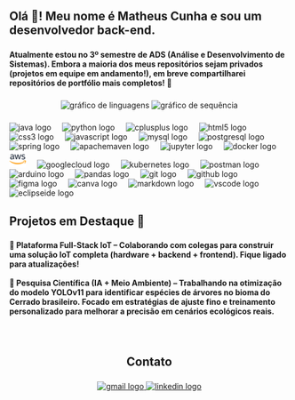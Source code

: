 <h2 align="left">Olá 👋! Meu nome é Matheus Cunha e sou um desenvolvedor back-end.</h2>

###

<h4 align="left">Atualmente estou no 3º semestre de ADS (Análise e Desenvolvimento de Sistemas). Embora a maioria dos meus repositórios sejam privados (projetos em equipe em andamento!), em breve compartilharei repositórios de portfólio mais completos! 🚀</h4>

###

<div align="center">
  <img src="https://github-readme-stats.vercel.app/api/top-langs?username=MathCunha16&locale=pt-br&hide_title=false&layout=compact&card_width=320&langs_count=5&theme=radical&hide_border=false" height="150" alt="gráfico de linguagens" />
  <img src="https://streak-stats.demolab.com?user=MathCunha16&locale=pt-br&mode=daily&theme=radical&hide_border=false&border_radius=5" height="150" alt="gráfico de sequência" />
</div>

###

<div align="left">
  <!-- Linguagens -->
  <img src="https://cdn.jsdelivr.net/gh/devicons/devicon/icons/java/java-original.svg" height="30" alt="java logo" title="Java" />
  <img width="12" />
  <img src="https://cdn.jsdelivr.net/gh/devicons/devicon/icons/python/python-original.svg" height="30" alt="python logo" title="Python" />
  <img width="12" />
  <img src="https://cdn.jsdelivr.net/gh/devicons/devicon/icons/cplusplus/cplusplus-original.svg" height="30" alt="cplusplus logo" title="C++" />
  <img width="12" />
  <img src="https://cdn.jsdelivr.net/gh/devicons/devicon/icons/html5/html5-original.svg" height="30" alt="html5 logo" title="HTML5" />
  <img width="12" />
  <img src="https://cdn.jsdelivr.net/gh/devicons/devicon/icons/css3/css3-original.svg" height="30" alt="css3 logo" title="CSS3" />
  <img width="12" />
  <img src="https://cdn.jsdelivr.net/gh/devicons/devicon/icons/javascript/javascript-original.svg" height="30" alt="javascript logo" title="JavaScript" />
  <img width="12" />
  
  <!-- Bancos de Dados -->
  <img src="https://cdn.jsdelivr.net/gh/devicons/devicon/icons/mysql/mysql-original.svg" height="30" alt="mysql logo" title="MySQL" />
  <img width="12" />
  <img src="https://cdn.simpleicons.org/postgresql/4169E1" height="30" alt="postgresql logo" title="PostgreSQL" />
  <img width="12" />
  
  <!-- Frameworks & Ferramentas Backend -->
  <img src="https://cdn.jsdelivr.net/gh/devicons/devicon/icons/spring/spring-original.svg" height="30" alt="spring logo" title="Spring Framework" />
  <img width="12" />
  <img src="https://cdn.simpleicons.org/apachemaven/C71A36" height="30" alt="apachemaven logo" title="Apache Maven" />
  <img width="12" />
  <img src="https://cdn.jsdelivr.net/gh/devicons/devicon/icons/jupyter/jupyter-original.svg" height="30" alt="jupyter logo" title="Jupyter Notebook" />
  <img width="12" />
  
  <!-- DevOps & Cloud -->
  <img src="https://cdn.jsdelivr.net/gh/devicons/devicon/icons/docker/docker-original.svg" height="30" alt="docker logo" title="Docker" />
  <img width="12" />
  <img src="https://raw.githubusercontent.com/devicons/devicon/master/icons/amazonwebservices/amazonwebservices-original-wordmark.svg" height="30" alt="aws logo" title="Amazon AWS" />
  <img width="12" />
  <img src="https://cdn.jsdelivr.net/gh/devicons/devicon/icons/googlecloud/googlecloud-original.svg" height="30" alt="googlecloud logo" title="Google Cloud" />
  <img width="12" />
  <img src="https://cdn.jsdelivr.net/gh/devicons/devicon/icons/kubernetes/kubernetes-plain.svg" height="30" alt="kubernetes logo" title="Kubernetes" />
  <img width="12" />
  
  <!-- Ferramentas de Teste/API -->
  <img src="https://cdn.simpleicons.org/postman/FF6C37" height="30" alt="postman logo" title="Postman" />
  <img width="12" />
  
  <!-- Outras Ferramentas -->
  <img src="https://cdn.jsdelivr.net/gh/devicons/devicon/icons/arduino/arduino-original.svg" height="30" alt="arduino logo" title="Arduino" />
  <img width="12" />
  <img src="https://cdn.jsdelivr.net/gh/devicons/devicon/icons/pandas/pandas-original.svg" height="30" alt="pandas logo" title="Pandas" />
  <img width="12" />
  <img src="https://cdn.jsdelivr.net/gh/devicons/devicon/icons/git/git-original.svg" height="30" alt="git logo" title="Git" />
  <img width="12" />
  <img src="https://skillicons.dev/icons?i=github" height="30" alt="github logo" title="GitHub" />
  <img width="12" />
  <img src="https://cdn.jsdelivr.net/gh/devicons/devicon/icons/figma/figma-original.svg" height="30" alt="figma logo" title="Figma" />
  <img width="12" />
  <img src="https://cdn.jsdelivr.net/gh/devicons/devicon/icons/canva/canva-original.svg" height="30" alt="canva logo" title="Canva" />
  <img width="12" />
  <img src="https://cdn.jsdelivr.net/gh/devicons/devicon/icons/markdown/markdown-original.svg" height="30" alt="markdown logo" title="Markdown" />
  <img width="12" />
  <img src="https://cdn.jsdelivr.net/gh/devicons/devicon/icons/vscode/vscode-original.svg" height="30" alt="vscode logo" title="VS Code" />
  <img width="12" />
  <img src="https://cdn.simpleicons.org/eclipseide/2C2255" height="30" alt="eclipseide logo" title="Eclipse IDE" />
</div>

###

<h2 align="left">Projetos em Destaque 🚀</h2>

###

<h4 align="left">🔧 Plataforma Full-Stack IoT – Colaborando com colegas para construir uma solução IoT completa (hardware + backend + frontend). Fique ligado para atualizações!<br><br>🤖 Pesquisa Científica (IA + Meio Ambiente) – Trabalhando na otimização do modelo YOLOv11 para identificar espécies de árvores no bioma do Cerrado brasileiro. Focado em estratégias de ajuste fino e treinamento personalizado para melhorar a precisão em cenários ecológicos reais.</h4>

###

<br clear="both" />

###

<h2 align="center">Contato</h3>

###

<div align="center">
  <a href="mailto:matheuscunhaprado@gmail.com" target="_blank">
    <img src="https://img.shields.io/static/v1?message=Gmail&logo=gmail&label=&color=D14836&logoColor=white&labelColor=&style=for-the-badge" height="30" alt="gmail logo" />
  </a>
  <a href="https://www.linkedin.com/in/matheuscunhaprado" target="_blank">
    <img src="https://img.shields.io/static/v1?message=LinkedIn&logo=linkedin&label=&color=0077B5&logoColor=white&labelColor=&style=for-the-badge" height="30" alt="linkedin logo" />
  </a>
</div>

